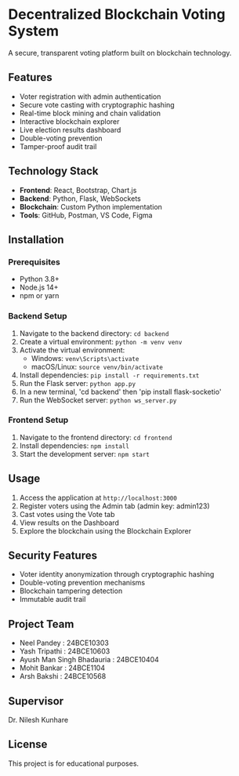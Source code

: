 # Decentralized Blockchain Voting System

A secure, transparent voting platform built on blockchain technology.

## Features
- Voter registration with admin authentication
- Secure vote casting with cryptographic hashing
- Real-time block mining and chain validation
- Interactive blockchain explorer
- Live election results dashboard
- Double-voting prevention
- Tamper-proof audit trail

## Technology Stack
- **Frontend**: React, Bootstrap, Chart.js
- **Backend**: Python, Flask, WebSockets
- **Blockchain**: Custom Python implementation
- **Tools**: GitHub, Postman, VS Code, Figma

## Installation

### Prerequisites
- Python 3.8+
- Node.js 14+
- npm or yarn

### Backend Setup
1. Navigate to the backend directory: `cd backend`
2. Create a virtual environment: `python -m venv venv`
3. Activate the virtual environment:
   - Windows: `venv\Scripts\activate`
   - macOS/Linux: `source venv/bin/activate`
4. Install dependencies: `pip install -r requirements.txt`
5. Run the Flask server: `python app.py`
6. In a new terminal, 'cd backend' then 'pip install flask-socketio'
7. Run the WebSocket server: `python ws_server.py`

### Frontend Setup
1. Navigate to the frontend directory: `cd frontend`
2. Install dependencies: `npm install`
3. Start the development server: `npm start`

## Usage
1. Access the application at `http://localhost:3000`
2. Register voters using the Admin tab (admin key: admin123)
3. Cast votes using the Vote tab
4. View results on the Dashboard
5. Explore the blockchain using the Blockchain Explorer

## Security Features
- Voter identity anonymization through cryptographic hashing
- Double-voting prevention mechanisms
- Blockchain tampering detection
- Immutable audit trail

## Project Team
- Neel Pandey : 24BCE10303
- Yash Tripathi : 24BCE10603
- Ayush Man Singh Bhadauria : 24BCE10404
- Mohit Bankar : 24BCE1104
- Arsh Bakshi : 24BCE10568

## Supervisor
Dr. Nilesh Kunhare

## License

This project is for educational purposes.
